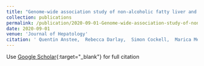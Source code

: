 ```yaml
---
title: "Genome-wide association study of non-alcoholic fatty liver and steatohepatitis in a histologically characterised cohort☆"
collection: publications
permalink: /publication/2020-09-01-Genome-wide-association-study-of-non-alcoholic-fatty-liver-and-steatohepatitis-in-a-histologically-characterised-cohort
date: 2020-09-01
venue: 'Journal of Hepatology'
citation: ' Quentin Anstee,  Rebecca Darlay,  Simon Cockell,  Marica Meroni,  Olivier Govaere,  Dina Tiniakos,  Alastair Burt,  Pierre Bedossa,  Jeremy Palmer,  Yang-Lin Liu,  Guruprasad Aithal,  Michael Allison,  Hannele Yki-Järvinen,  Michele Vacca,  Jean-Francois Dufour,  Pietro Invernizzi,  Daniele Prati,  Mattias Ekstedt,  Stergios Kechagias,  Sven Francque,  Salvatore Petta,  Elisabetta Bugianesi,  Karine Clement,  Vlad Ratziu,  Jörn Schattenberg,  Luca Valenti,  Christopher Day,  Heather Cordell,  Ann Daly, &quot;Genome-wide association study of non-alcoholic fatty liver and steatohepatitis in a histologically characterised cohort☆.&quot; Journal of Hepatology, 2020.'
---
```

Use [Google Scholar](https://scholar.google.com/scholar?q=Genome+wide+association+study+of+non+alcoholic+fatty+liver+and+steatohepatitis+in+a+histologically+characterised+cohort☆){:target="_blank"} for full citation